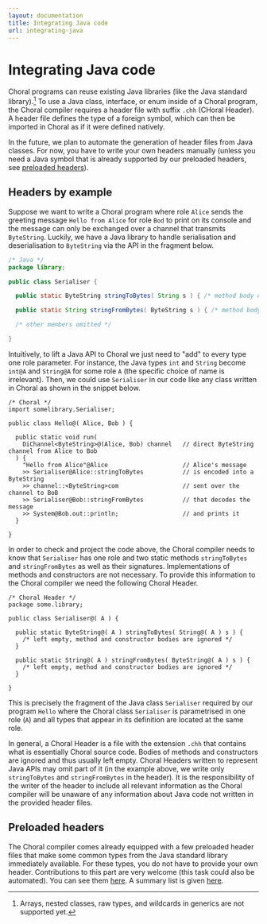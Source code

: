 ```yaml
---
layout: documentation
title: Integrating Java code
url: integrating-java
---
```


# Integrating Java code

Choral programs can reuse existing Java libraries (like the Java standard library).[^java-unsupported]
To use a Java class, interface, or enum inside of a Choral program, the Choral compiler requires a header file with suffix `.chh` (CHoral Header).
A header file defines the type of a foreign symbol, which can then be imported in Choral as if it were defined natively.

In the future, we plan to automate the generation of header files from Java classes. For now, you have to write your own headers manually (unless you need a Java symbol that is already supported by our preloaded headers, see [preloaded headers](#preloaded-headers)).

## Headers by example

Suppose we want to write a Choral program where role `Alice` sends the greeting message `Hello from Alice` for role `Bod` to print on its console and the message can only be exchanged over a channel that transmits `ByteString`. Luckily, we have a Java library to handle serialisation and deserialisation to `ByteString` via the API in the fragment below.
```java
/* Java */
package library;

public class Serialiser {

  public static ByteString stringToBytes( String s ) { /* method body omitted */ }

  public static String stringFromBytes( ByteString s ) { /* method body omitted */ }

  /* other members omitted */

}
```
Intuitively, to lift a Java API to Choral we just need to "add" to every type one role parameter. For instance, the Java types `int` and `String` become `int@A` and `String@A` for some role `A` (the specific choice of name is irrelevant). Then, we could use `Serialiser` in our code like any class written in Choral as shown in the snippet below.
```choral
/* Choral */
import somelibrary.Serialiser;

public class Hello@( Alice, Bob ) {

  public static void run( 
    DiChannel<ByteString>@(Alice, Bob) channel   // direct ByteString channel from Alice to Bob
  ) {
    "Hello from Alice"@Alice                     // Alice's message
    >> Serialiser@Alice::stringToBytes           // is encoded into a ByteString
    >> channel::<ByteString>com                  // sent over the channel to BoB
    >> Serialiser@Bob::stringFromBytes           // that decodes the message
    >> System@Bob.out::println;                  // and prints it
  }

}
```
In order to check and project the code above, the Choral compiler needs to know that `Serialiser` has one role and two static methods `stringToBytes` and `stringFromBytes` as well as their signatures. Implementations of methods and constructors are not necessary.  To provide this information to the Choral compiler we need the following Choral Header.
```choral
/* Choral Header */
package some.library;

public class Serialiser@( A ) {

  public static ByteString@( A ) stringToBytes( String@( A ) s ) { 
    /* left empty, method and constructor bodies are ignored */
  }

  public static String@( A ) stringFromBytes( ByteString@( A ) s ) { 
    /* left empty, method and constructor bodies are ignored */
  }

}
```
This is precisely the fragment of the Java class `Serialiser` required by our program `Hello` where the Choral class `Serialiser` is parametrised in one role (`A`) and all types that appear in its definition are located at the same role. 

In general, a Choral Header is a file with the extension `.chh` that contains what is essentially Choral source code. Bodies of methods and constructors are ignored and thus usually left empty. 
Choral Headers written to represent Java APIs may omit part of it (in the example above, we write only `stringToBytes` and `stringFromBytes` in the header). 
It is the responsibility of the writer of the header to include all relevant information as the Choral compiler will be unaware of any information about Java code not written in the provided header files.

## Preloaded headers

The Choral compiler comes already equipped with a few preloaded header files that make some common types from the Java standard library immediately available. For these types, you do not have to provide your own header. Contributions to this part are very welcome (this task could also be automated). You can see them [here](https://github.com/choral-lang/choral/tree/master/choral/src/main/resources/headers). A summary list is given [here](https://github.com/choral-lang/choral/blob/master/choral/src/main/resources/headers/standard.profile).


[^java-unsupported]: Arrays, nested classes, raw types, and wildcards in generics are not supported yet.